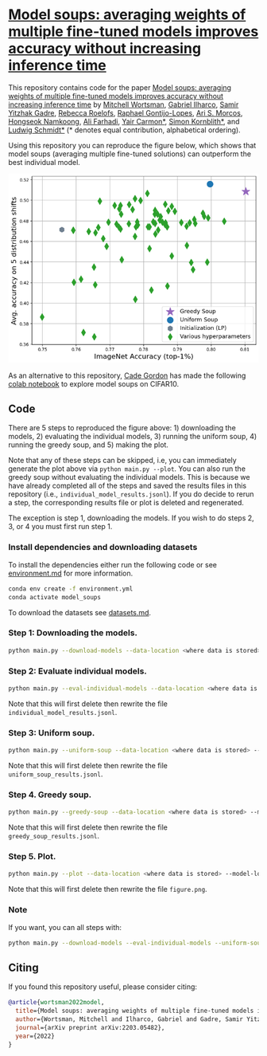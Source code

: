 # [Model soups: averaging weights of multiple fine-tuned models improves accuracy without increasing inference time](https://arxiv.org/abs/2203.05482)

This repository contains code for the paper [Model soups: averaging weights of multiple fine-tuned models improves accuracy without increasing inference time](https://arxiv.org/abs/2203.05482) by 
[Mitchell Wortsman](https://mitchellnw.github.io/), 
[Gabriel Ilharco](http://gabrielilharco.com/), 
[Samir Yitzhak Gadre](https://sagadre.github.io/), 
[Rebecca Roelofs](https://twitter.com/beccaroelofs), 
[Raphael Gontijo-Lopes](https://raphagl.com/), 
[Ari S. Morcos](http://www.arimorcos.com/), 
[Hongseok Namkoong](https://hsnamkoong.github.io/), 
[Ali Farhadi](https://homes.cs.washington.edu/~ali/), 
[Yair Carmon*](https://www.cs.tau.ac.il/~ycarmon/), 
[Simon Kornblith*](https://simonster.com/), 
and [Ludwig Schmidt*](https://people.csail.mit.edu/ludwigs/) (* denotes equal contribution, alphabetical ordering).

Using this repository you can reproduce the figure below, which shows that model soups (averaging multiple fine-tuned solutions) can outperform
the best individual model.
<p align="center">
<img src="figure.png"/>
</p>

As an alternative to this repository, [Cade Gordon](http://cadegordon.io/) has made the following [colab notebook](https://colab.research.google.com/drive1UmK-phTRXC4HoKb7_rScawnRqlG82svF?usp=sharing) to explore model soups on CIFAR10.

## Code

There are 5 steps to reproduced the figure above: 1) downloading the models, 2) evaluating the individual models, 3) running the uniform soup, 4) running the greedy soup, and 5) making the plot.

Note that any of these steps can be skipped, i.e, you can immediately generate the plot above via `python main.py --plot`.
You can also run the greedy soup without evaluating the individual models.
This is because we have already completed all of the steps and saved the results files in this repository (i.e., `individual_model_results.jsonl`).
If you do decide to rerun a step, the corresponding results file or plot is deleted and regenerated.

The exception is step 1, downloading the models. If you wish to do steps 2, 3, or 4 you must first run step 1.

### Install dependencies and downloading datasets

To install the dependencies either run the following code or see [environment.md](environment.md) for more information.
```bash
conda env create -f environment.yml
conda activate model_soups
```

To download the datasets see [datasets.md](datasets.md).

### Step 1: Downloading the models.

```bash
python main.py --download-models --data-location <where data is stored> --model-location <where models will be stored>
```

### Step 2: Evaluate individual models.

```bash
python main.py --eval-individual-models --data-location <where data is stored> --model-location <where models are stored>
```
Note that this will first delete then rewrite the file `individual_model_results.jsonl`.

### Step 3: Uniform soup.

```bash
python main.py --uniform-soup --data-location <where data is stored> --model-location <where models are stored>
```
Note that this will first delete then rewrite the file `uniform_soup_results.jsonl`.

### Step 4. Greedy soup.

```bash
python main.py --greedy-soup --data-location <where data is stored> --model-location <where models are stored>
```
Note that this will first delete then rewrite the file `greedy_soup_results.jsonl`.

### Step 5. Plot.

```bash
python main.py --plot --data-location <where data is stored> --model-location <where models are stored>
```
Note that this will first delete then rewrite the file `figure.png`.

### Note

If you want, you can all steps with:
```bash
python main.py --download-models --eval-individual-models --uniform-soup --greedy-soup --plot --data-location <where data is stored> --model-location <where models are stored>
```

## Citing

If you found this repository useful, please consider citing:
```bibtex
@article{wortsman2022model,
  title={Model soups: averaging weights of multiple fine-tuned models improves accuracy without increasing inference time},
  author={Wortsman, Mitchell and Ilharco, Gabriel and Gadre, Samir Yitzhak and Roelofs, Rebecca and Gontijo-Lopes, Raphael and Morcos, Ari S and Namkoong, Hongseok and Farhadi, Ali and Carmon, Yair and Kornblith, Simon and others},
  journal={arXiv preprint arXiv:2203.05482},
  year={2022}
}
```